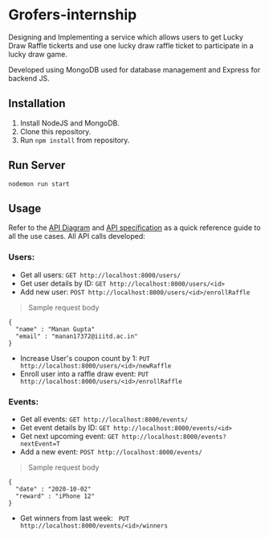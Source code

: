# Grofers-internship
 Designing and Implementing a service which allows users to get Lucky Draw Raffle tickerts and use one lucky draw raffle ticket to participate in a lucky draw game.

 Developed using MongoDB used for database management and Express for backend JS.

## Installation
1. Install NodeJS and MongoDB.
2. Clone this repository.
3. Run `npm install` from repository.

## Run Server
```
nodemon run start
```

## Usage
Refer to the [API Diagram](https://github.com/notmanan/Grofers-internship/blob/master/API%20Diagram.png) and [API specification](https://github.com/notmanan/Grofers-internship/blob/master/API%20Specification.pdf) as a quick reference guide to all the use cases. All API calls developed:
### Users:
- Get all users: `GET http://localhost:8000/users/ `
- Get user details by ID: `GET http://localhost:8000/users/<id>`
- Add new user: `POST http://localhost:8000/users/<id>/enrollRaffle`
> Sample request body
```
{
  "name" : "Manan Gupta"
  "email" : "manan17372@iiitd.ac.in" 
}
```
- Increase User's coupon count by 1: `PUT http://localhost:8000/users/<id>/newRaffle`
- Enroll user into a raffle draw event: `PUT http://localhost:8000/users/<id>/enrollRaffle`



### Events:
- Get all events: `GET http://localhost:8000/events/ `
- Get event details by ID: `GET http://localhost:8000/events/<id>`
- Get next upcoming event: `GET http://localhost:8000/events?nextEvent=T`
- Add a new event: `POST http://localhost:8000/events/`
> Sample request body
```
{
  "date" : "2020-10-02" 
  "reward" : "iPhone 12" 
}
```
- Get winners from last week: ` PUT http://localhost:8000/events/<id>/winners`
